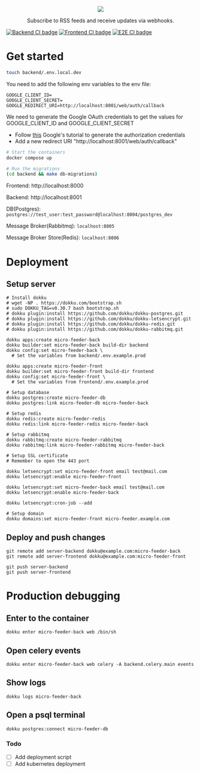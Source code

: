 <p align=center>
  <img src="https://github.com/wolfgang000/micro_feeder/assets/4041136/5f641b5e-02ad-4d9c-801c-9dda41b3b16c"/>  
</p>
<p align=center>
  Subscribe to RSS feeds and receive updates via webhooks.
</p>

[![Backend CI badge](https://github.com/wolfgang000/micro_feeder/actions/workflows/backend-ci.yml/badge.svg?branch=main)](https://github.com/wolfgang000/micro_feeder/actions/workflows/backend-ci.yml?query=branch%3Amain)
[![Frontend CI badge](https://github.com/wolfgang000/micro_feeder/actions/workflows/frontend-ci.yml/badge.svg?branch=main)](https://github.com/wolfgang000/micro_feeder/actions/workflows/frontend-ci.yml?query=branch%3Amain)
[![E2E CI badge](https://github.com/wolfgang000/micro_feeder/actions/workflows/e2e-ci.yml/badge.svg?branch=main)](https://github.com/wolfgang000/micro_feeder/actions/workflows/e2e-ci.yml?query=branch%3Amain)

# Get started

```sh
touch backend/.env.local.dev
```

You need to add the following env variables to the env file:

```
GOOGLE_CLIENT_ID=
GOOGLE_CLIENT_SECRET=
GOOGLE_REDIRECT_URI=http://localhost:8001/web/auth/callback
```

We need to generate the Google OAuth credentials to get the values for GOOGLE_CLIENT_ID and GOOGLE_CLIENT_SECRET

- Follow [this](https://developers.google.com/identity/protocols/oauth2/web-server#creatingcred) Google's tutorial to generate the authorization credentials
- Add a new redirect URI "http://localhost:8001/web/auth/callback"

```sh
# Start the containers
docker compose up

# Run the migrations
(cd backend && make db-migrations)
```

Frontend: http://localhost:8000

Backend: http://localhost:8001

DB(Postgres): `postgres://test_user:test_password@localhost:8004/postgres_dev`

Message Broker(Rabbitmq): `localhost:8005`

Message Broker Store(Redis): `localhost:8006`

# Deployment

## Setup server

```
# Install dokku
# wget -NP . https://dokku.com/bootstrap.sh
# sudo DOKKU_TAG=v0.30.7 bash bootstrap.sh
# dokku plugin:install https://github.com/dokku/dokku-postgres.git
# dokku plugin:install https://github.com/dokku/dokku-letsencrypt.git
# dokku plugin:install https://github.com/dokku/dokku-redis.git
# dokku plugin:install https://github.com/dokku/dokku-rabbitmq.git

dokku apps:create micro-feeder-back
dokku builder:set micro-feeder-back build-dir backend
dokku config:set micro-feeder-back \
  # Set the variables from backend/.env.example.prod

dokku apps:create micro-feeder-front
dokku builder:set micro-feeder-front build-dir frontend
dokku config:set micro-feeder-front \
  # Set the variables from frontend/.env.example.prod

# Setup database
dokku postgres:create micro-feeder-db
dokku postgres:link micro-feeder-db micro-feeder-back

# Setup redis
dokku redis:create micro-feeder-redis
dokku redis:link micro-feeder-redis micro-feeder-back

# Setup rabbitmq
dokku rabbitmq:create micro-feeder-rabbitmq
dokku rabbitmq:link micro-feeder-rabbitmq micro-feeder-back

# Setup SSL certificate
# Remember to open the 443 port

dokku letsencrypt:set micro-feeder-front email test@mail.com
dokku letsencrypt:enable micro-feeder-front

dokku letsencrypt:set micro-feeder-back email test@mail.com
dokku letsencrypt:enable micro-feeder-back

dokku letsencrypt:cron-job --add

# Setup domain
dokku domains:set micro-feeder-front micro-feeder.example.com
```

## Deploy and push changes

```
git remote add server-backend dokku@example.com:micro-feeder-back
git remote add server-frontend dokku@example.com:micro-feeder-front

git push server-backend
git push server-frontend
```

# Production debugging

## Enter to the container

```
dokku enter micro-feeder-back web /bin/sh
```

## Open celery events

```
dokku enter micro-feeder-back web celery -A backend.celery.main events
```

## Show logs

```
dokku logs micro-feeder-back
```

## Open a psql terminal

```
dokku postgres:connect micro-feeder-db
```

### Todo

- [ ] Add deployment script
- [ ] Add kubernetes deployment
